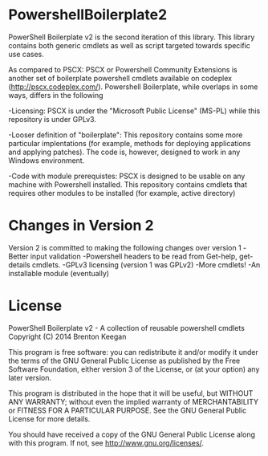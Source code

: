 PowershellBoilerplate2
======================

PowerShell Boilerplate v2 is the second iteration of this library. This library contains both generic cmdlets as well as script targeted towards specific use cases. 

As compared to PSCX: PSCX or Powershell Community Extensions is another set of boilerplate powershell cmdlets available on codeplex (http://pscx.codeplex.com/). Powershell Boilerplate, while overlaps in some ways, differs in the following

-Licensing: PSCX is under the "Microsoft Public License" (MS-PL) while this repository is under GPLv3. 

-Looser definition of "boilerplate": This repository contains some more particular implentations (for example, methods for deploying applications and applying patches). The code is, however, designed to work in any Windows environment. 

-Code with module prerequistes: PSCX is designed to be usable on any machine with Powershell installed. This repository contains cmdlets that requires other modules to be installed (for example, active directory)

Changes in Version 2
======================
Version 2 is committed to making the following changes over version 1
-Better input validation
-Powershell headers to be read from Get-help, get-details cmdlets.
-GPLv3 licensing (version 1 was GPLv2)
-More cmdlets!
-An installable module (eventually)

License
======================
PowerShell Boilerplate v2 - A collection of reusable powershell cmdlets
Copyright (C) 2014  Brenton Keegan

This program is free software: you can redistribute it and/or modify
it under the terms of the GNU General Public License as published by
the Free Software Foundation, either version 3 of the License, or
(at your option) any later version.

This program is distributed in the hope that it will be useful,
but WITHOUT ANY WARRANTY; without even the implied warranty of
MERCHANTABILITY or FITNESS FOR A PARTICULAR PURPOSE.  See the
GNU General Public License for more details.

You should have received a copy of the GNU General Public License
along with this program.  If not, see <http://www.gnu.org/licenses/>.
